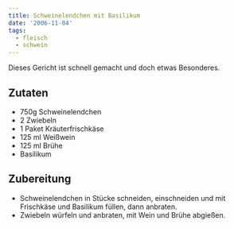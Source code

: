 ```yaml
---
title: Schweinelendchen mit Basilikum
date: '2006-11-04'
tags:
  - fleisch
  - schwein
---
```


Dieses Gericht ist schnell gemacht und doch etwas Besonderes.

## Zutaten

- 750g Schweinelendchen
- 2 Zwiebeln
- 1 Paket Kräuterfrischkäse
- 125 ml Weißwein
- 125 ml Brühe
- Basilikum

## Zubereitung

- Schweinelendchen in Stücke schneiden, einschneiden und mit Frischkäse und Basilikum füllen, dann anbraten.
- Zwiebeln würfeln und anbraten, mit Wein und Brühe abgießen.


